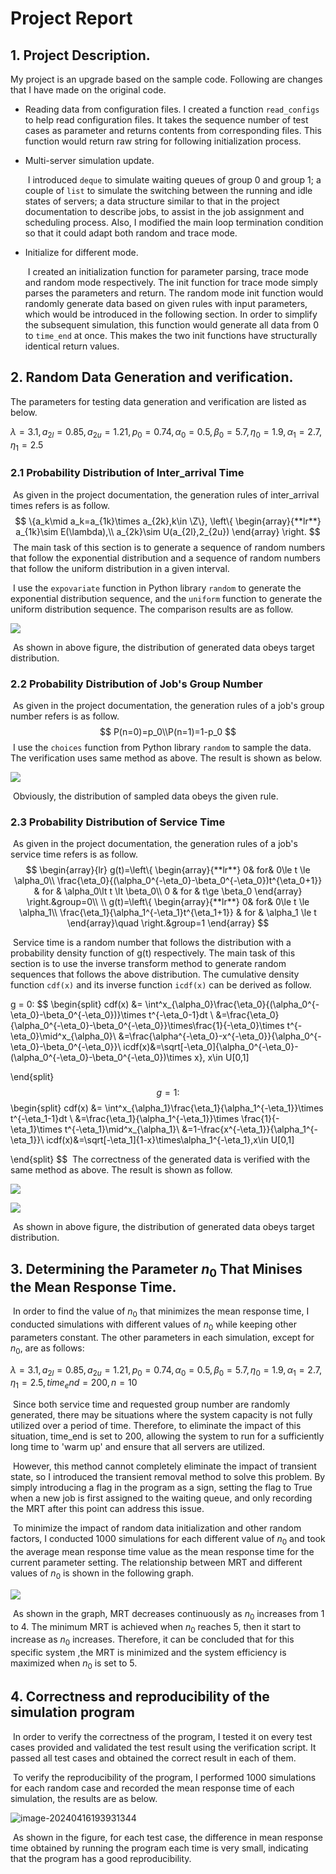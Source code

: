 # Project Report
## 1. Project Description.
My project is an upgrade based on the sample code. Following are changes that I have made on the original code.
- Reading data from configuration files.
		I created a function  `read_configs` to help read configuration files. It takes the sequence number of test cases as parameter and returns contents from corresponding files. This function would return raw string for following initialization process.
	
- Multi-server simulation update.

  ​	I introduced `deque` to simulate waiting queues of group 0 and group 1; a couple of `list` to simulate the switching between the running and idle states of servers; a data structure similar to that in the project documentation to describe jobs, to assist in the job assignment and scheduling process. Also, I modified the main loop termination condition so that it could adapt both random and trace mode.

- Initialize for different mode.

  ​	I created an initialization function for parameter parsing, trace  mode and random mode respectively. The init function for trace mode simply parses the parameters and return. The random mode init function would randomly generate data based on given rules with input parameters, which would be introduced in the following section. In order to simplify the subsequent simulation, this function would generate all data from 0 to `time_end` at once. This makes the two init functions have structurally identical return values.

## 2. Random Data Generation and verification.

The parameters for testing data generation and verification are listed as below.

$\lambda=3.1,a_{2l}=0.85,a_{2u}=1.21,p_0=0.74,\alpha_0=0.5,\beta_0=5.7,\eta_0=1.9,\alpha_1=2.7,\eta_1=2.5$

### 2.1 Probability Distribution of Inter_arrival Time

​	As given in the project documentation, the generation rules of inter_arrival times refers is as follow.
$$
\{a_k\mid a_k=a_{1k}\times a_{2k},k\in \Z\},
\left\{
\begin{array}{**lr**}
a_{1k}\sim E(\lambda),\\
a_{2k}\sim U(a_{2l},2_{2u})
\end{array}
\right.
$$
​	The main task of this section is to generate a sequence of random numbers that follow the exponential distribution and a sequence of random numbers that follow the uniform distribution in a given interval.

​	I use the `expovariate` function in Python library `random` to generate the exponential distribution sequence, and the `uniform` function to generate the uniform distribution sequence. The comparison results are as follow.

![](/home/bryandu/Note/obsidian/note/Others/Part%20Time/2024_COMP9334_proj.assets/inter_arrival.png)

​	As shown in above figure, the distribution of generated data obeys target distribution.

### 2.2 Probability Distribution of Job's Group Number

​	As given in the project documentation, the generation rules of a job's group number refers is as follow.
$$
P(n=0)=p_0\\P(n=1)=1-p_0
$$
​	I use the `choices` function from Python library `random` to sample the data. The verification uses same method as above. The result is shown as below.

![](/home/bryandu/Note/obsidian/note/Others/Part%20Time/2024_COMP9334_proj.assets/group_number.png)

​	Obviously, the distribution of sampled data obeys the given rule.

### 2.3 Probability Distribution of Service Time

​	As given in the project documentation, the generation rules of a job's service time refers is as follow.
$$
\begin{array}{lr}
g(t)=\left\{
\begin{array}{**lr**}
0& for& 0\le t \le \alpha_0\\
\frac{\eta_0}{(\alpha_0^{-\eta_0}-\beta_0^{-\eta_0})t^{\eta_0+1}} & for & \alpha_0\lt t \lt \beta_0\\
0 & for & t\ge \beta_0
\end{array}
\right.&group=0\\ \\
g(t)=\left\{
\begin{array}{**lr**}
0& for& 0\le t \le \alpha_1\\
\frac{\eta_1}{\alpha_1^{-\eta_1}t^{\eta_1+1}} & for & \alpha_1 \le t
\end{array}\quad
\right.&group=1
\end{array}
$$

​	Service time is a random number that follows the distribution with a probability density function of g(t) respectively. The main task of this section is to use the inverse transform method to generate random sequences that follows the above distribution. The cumulative density function `cdf(x)` and its inverse function `icdf(x)` can be derived as follow.

g = 0:
$$
\begin{split}
cdf(x) &= \int^x_{\alpha_0}\frac{\eta_0}{(\alpha_0^{-\eta_0}-\beta_0^{-\eta_0})}\times t^{-\eta_0-1}dt \\
&=\frac{\eta_0}{\alpha_0^{-\eta_0}-\beta_0^{-\eta_0}}\times\frac{1}{-\eta_0}\times t^{-\eta_0}\mid^x_{\alpha_0}\\
&=\frac{\alpha^{-\eta_0}-x^{-\eta_0}}{\alpha_0^{-\eta_0}-\beta_0^{-\eta_0}}\\
icdf(x)&=\sqrt[-\eta_0]{\alpha_0^{-\eta_0}-(\alpha_0^{-\eta_0}-\beta_0^{-\eta_0})\times x}, x\in U[0,1]

\end{split}
$$
g=1:
$$
\begin{split}
cdf(x) &= \int^x_{\alpha_1}\frac{\eta_1}{\alpha_1^{-\eta_1}}\times t^{-\eta_1-1}dt \\ 
&=\frac{\eta_1}{\alpha_1^{-\eta_1}}\times \frac{1}{-\eta_1}\times t^{-\eta_1}\mid^x_{\alpha_1}\\
&=1-\frac{x^{-\eta_1}}{\alpha_1^{-\eta_1}}\\
icdf(x)&=\sqrt[-\eta_1]{1-x}\times\alpha_1^{-\eta_1},x\in U[0,1]


\end{split}
$$
​	The correctness of the generated data is verified with the same method as above. The result is shown as follow.

![](/home/bryandu/Note/obsidian/note/Others/Part%20Time/2024_COMP9334_proj.assets/pdf_group_0.png)

![](/home/bryandu/Note/obsidian/note/Others/Part%20Time/2024_COMP9334_proj.assets/pdf_group_1.png)

​	As shown in above figure, the distribution of generated data obeys target distribution.

## 3. Determining the Parameter $n_0$ That Minises the Mean Response Time.

​	In order to find the value of $n_0$ that minimizes the mean response time, I conducted simulations with different values of $n_0$ while keeping other parameters constant. The other parameters in each simulation, except for $n_0$, are as follows:	 

$\lambda=3.1,a_{2l}=0.85,a_{2u}=1.21,p_0=0.74,\alpha_0=0.5,\beta_0=5.7,\eta_0=1.9,\alpha_1=2.7,\eta_1=2.5,time_end=200,n=10$

​	Since both service time and requested group number are randomly generated, there may be situations where the system capacity is not fully utilized over a period of time. Therefore, to eliminate the impact of this situation, time_end is set to 200, allowing the system to run for a sufficiently long time to 'warm up' and ensure that all servers are utilized.	

​	However, this method cannot completely eliminate the impact of transient state, so I introduced the transient removal method to solve this problem. By simply introducing a flag in the program as a sign, setting the flag to True when a new job is first assigned to the waiting queue, and only recording the MRT after this point can address this issue.

​	To minimize the impact of random data initialization and other random factors, I conducted 1000 simulations for each different value of $n_0$ and took the average mean response time value as the mean response time for the current parameter setting. The relationship between MRT and different values of $n_0$ is shown in the following graph.

![](/home/bryandu/Note/obsidian/note/Others/Part%20Time/2024_COMP9334_proj.assets/avg_mrt_decide_n0.png)

​	As shown in the graph, MRT decreases continuously as $n_0$ increases from 1 to 4. The minimum MRT is achieved when $n_0$ reaches 5, then it start to increase as $n_0$ increases. Therefore, it can be concluded that for this specific system ,the MRT is minimized and the system efficiency is maximized when $n_0$ is set to 5.

## 4. Correctness and reproducibility of the simulation program

​	In order to verify the correctness of the program, I tested it on every test cases provided and validated the test result using the verification script. It passed all test cases and obtained the correct result in each of them.

​	To verify the reproducibility of the program, I performed 1000 simulations for each random case and recorded the mean response time of each simulation, the results are as below.

![image-20240416193931344](/home/bryandu/Note/obsidian/note/Others/Part%20Time/2024_COMP9334_proj.assets/image-20240416193931344.png)

​	As shown in the figure, for each test case, the difference in mean response time obtained by running the program each time is very small, indicating that the program has a good reproducibility.

